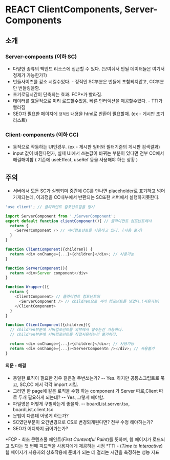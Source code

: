 # REACT ClientComponents, Server-Components

## 소개
### Server-compoents (이하 SC)
- 다양한 종류의 백엔드 리소스에 접근할 수 있다. (보여줘서 안될 데이터들은 여기서 정제가 가능한가?)
- 번들사이즈를 감소 시킬수있다. - 정적인 SC부분은 번들에 포함되지않고, CC부분만 번들링을함.
- 초기로딩시간이 단축되는 효과. FCP*가 빨라짐.
- 데이터를 효율적으로 미리 로드할수있음. 빠른 인터렉션을 제공할수있다. - TTI가 빨라짐
- SEO가 필요한 페이지에 `정적인` 내용을 html로 반환이 필요할때. (ex - 게시판 초기 리스트)


### Client-components (이하 CC)
- 동적으로 작동하는 UI인경우.  (ex - 게시판 필터와 필터기준의 게시판 검색결과)
- input 값이 바뀐다던가, 실제 UI에서 쓰는값이 바뀌는 부분이 있다면 전부 CC에서 해결해야함 ( 기존에 useEffect, useRef 등을 사용해야 하는 상황 )
  
## 주의
- 서버에서 모든 SC가 실행되며 중간에 CC를 만나면 placeholder로 표기하고 넘어가게되는데, 이과정을 CC내부에서 반환되는 SC또한 서버에서 실행하지못한다.

````javascript
'use client'; // 클라이언트 컴포넌트임을 명시

import ServerComponent from './ServerComponent';
export default function clientComponent(){ // 클라이언트 컴포넌트에서
  return {
    <ServerComponent /> // 서버컴포넌트를 사용하고 있다. (사용 불가)
  }
}

function ClientComponent({children}) {
  return <div onChange={...}>{children}</div>; // 사용가능
}

function ServerComponent(){
  return <div>Server component</div>
}

function Wrapper(){
  return {
    <ClientComponent> // 클라이언트 컴포넌트의
      <ServerComponent /> // children으로 서버 컴포넌트를 넣었다.(사용가능) 
    </ClientComponent>
  }
}
````

````javascript
function ClientComponent({children}){
  // children부분에 서버컴포넌트를 외부에서 넣주는건 가능하다.
  // children부분에 서버컴포넌트를 직접사용하는건 불가하다.

  return <div onChange={...}>{children}</div>; // 사용가능
  return <div onChange={...}><ServerCompoentn /></div>; // 사용불가
}
````

#### 의문 - 해결
- 동일한 로직이 필요한 경우 같은걸 두번쓰는가?
  -- Yes. 하지만 공통스크립트로 묶고, SC,CC 에서 각각 import 시킴.
- 그러면 한 page에 같은 로직을 수행 하는 component 가 Server 따로,Client 따로 두개 필요하게 되는데?
   -- Yes, 그렇게 해야함.
- 파일명은 어떻게 구별하는게 좋을까.
   -- boardList.server.tsx, boardList.client.tsx
- 문법이 다른데 어떻게 하는가?
- SC였던부분이 요건변경으로 CS로 변경되게된다면? 전부 수정 해야하는가?
- SEO가 어디까지 긁어가는가?


*FCP - 최초 콘텐츠풀 페인트(*First Contentful Paint*)를 뜻하며, 웹 페이지가 로드되고 있다는 첫 번째 피드백을 사용자에게 제공하는 시점
*TTI - (*Time to Interactive*)웹 페이지가 사용자의 상호작용에 준비가 되는 데 걸리는 시간을 측정하는 성능 지표
